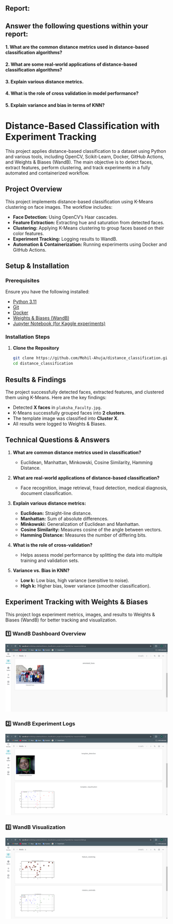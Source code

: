 ## Report:
## Answer the following questions within your report:

#### 1. What are the common distance metrics used in distance-based classification algorithms? 

#### 2. What are some real-world applications of distance-based classification algorithms? 

#### 3. Explain various distance metrics. 

#### 4. What is the role of cross validation in model performance? 

#### 5. Explain variance and bias in terms of KNN? 


# Distance-Based Classification with Experiment Tracking

This project applies distance-based classification to a dataset using Python and various tools, including OpenCV, Scikit-Learn, Docker, GitHub Actions, and Weights & Biases (WandB). The main objective is to detect faces, extract features, perform clustering, and track experiments in a fully automated and containerized workflow.

## Project Overview

This project implements distance-based classification using K-Means clustering on face images. The workflow includes:
- **Face Detection:** Using OpenCV’s Haar cascades.
- **Feature Extraction:** Extracting hue and saturation from detected faces.
- **Clustering:** Applying K-Means clustering to group faces based on their color features.
- **Experiment Tracking:** Logging results to WandB.
- **Automation & Containerization:** Running experiments using Docker and GitHub Actions.

## Setup & Installation

### Prerequisites
Ensure you have the following installed:
- [Python 3.11](https://www.python.org/downloads/)
- [Git](https://git-scm.com/downloads)
- [Docker](https://www.docker.com/products/docker-desktop)
- [Weights & Biases (WandB)](https://wandb.ai/site)
- [Jupyter Notebook (for Kaggle experiments)](https://jupyter.org/install)

### Installation Steps
1. **Clone the Repository**
   ```bash
   git clone https://github.com/Mohil-Ahuja/distance_classification.git
   cd distance_classification
   ```

## Results & Findings

The project successfully detected faces, extracted features, and clustered them using K-Means. Here are the key findings:
- Detected **X faces** in `plaksha_Faculty.jpg`.
- K-Means successfully grouped faces into **2 clusters**.
- The template image was classified into **Cluster X**.
- All results were logged to Weights & Biases.

## Technical Questions & Answers

1. **What are common distance metrics used in classification?**
   - Euclidean, Manhattan, Minkowski, Cosine Similarity, Hamming Distance.

2. **What are real-world applications of distance-based classification?**
   - Face recognition, image retrieval, fraud detection, medical diagnosis, document classification.

3. **Explain various distance metrics:**
   - **Euclidean:** Straight-line distance.
   - **Manhattan:** Sum of absolute differences.
   - **Minkowski:** Generalization of Euclidean and Manhattan.
   - **Cosine Similarity:** Measures cosine of the angle between vectors.
   - **Hamming Distance:** Measures the number of differing bits.

4. **What is the role of cross-validation?**
   - Helps assess model performance by splitting the data into multiple training and validation sets.

5. **Variance vs. Bias in KNN?**
   - **Low k:** Low bias, high variance (sensitive to noise).
   - **High k:** Higher bias, lower variance (smoother classification).

## Experiment Tracking with Weights & Biases

This project logs experiment metrics, images, and results to Weights & Biases (WandB) for better tracking and visualization.

### 1️⃣ WandB Dashboard Overview
![WandB Overview](https://raw.githubusercontent.com/Mohil-Ahuja/distance_classification/main/images/Dashboard1.png)

### 2️⃣ WandB Experiment Logs
![WandB Experiment Logs](https://raw.githubusercontent.com/Mohil-Ahuja/distance_classification/main/images/Dashboard2.png)

### 3️⃣ WandB Visualization
![WandB Visualization](https://raw.githubusercontent.com/Mohil-Ahuja/distance_classification/main/images/Dashboard3.png)

